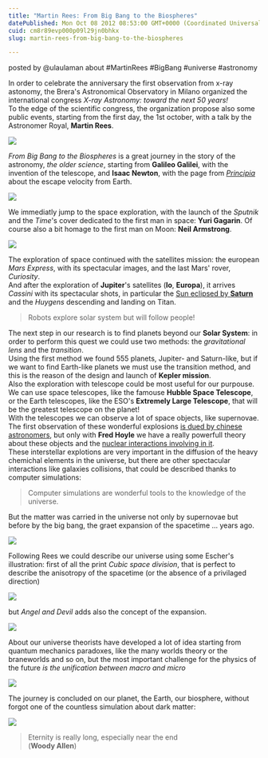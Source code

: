 ```yaml
---
title: "Martin Rees: From Big Bang to the Biospheres"
datePublished: Mon Oct 08 2012 08:53:00 GMT+0000 (Coordinated Universal Time)
cuid: cm8r89evp000p09l29jn0bhkx
slug: martin-rees-from-big-bang-to-the-biospheres

---
```



posted by @ulaulaman about #MartinRees #BigBang #universe #astronomy

In order to celebrate the anniversary the first observation from x-ray astonomy, the Brera's Astronomical Observatory in Milano organized the international congress _X-ray Astronomy: toward the next 50 years!_  
To the edge of the scientific congress, the organization propose also some public events, starting from the first day, the 1st october, with a talk by the Astronomer Royal, **Martin Rees**.

![](https://cdn.hashnode.com/res/hashnode/image/upload/v1743072320030/9c6a7acc-b2a7-45b1-80b1-c5ed3b58b8d8.jpeg)

_From Big Bang to the Biospheres_ is a great journey in the story of the astronomy, _the older science_, starting from **Galileo Galilei**, with the invention of the telescope, and **Isaac Newton**, with the page from [_Principia_](http://en.wikisource.org/wiki/Page:Newton%27s_Principia_(1846).djvu) about the escape velocity from Earth.

[![](https://cdn.hashnode.com/res/hashnode/image/upload/v1743072321400/aca97580-3ff5-401e-bcdd-8c48a88033fa.jpeg)](http://commons.wikimedia.org/wiki/File:Principia1846-513.png)

We immediatly jump to the space exploration, with the launch of the _Sputnik_ and the _Time_'s cover dedicated to the first man in space: **Yuri Gagarin**. Of course also a bit homage to the first man on Moon: **Neil Armstrong**.

![](https://cdn.hashnode.com/res/hashnode/image/upload/v1743072322604/0a969c2c-6ae6-49f1-b207-3e4f6acb2979.jpeg)

The exploration of space continued with the satellites mission: the european _Mars Express_, with its spectacular images, and the last Mars' rover, _Curiosity_.  
And after the exploration of **Jupiter**'s satellites (**Io**, **Europa**), it arrives _Cassini_ with its spectacular shots, in particular the [Sun eclipsed by **Saturn**](http://commons.wikimedia.org/wiki/File:Saturn_eclipse.jpg) and the _Huygens_ descending and landing on Titan.

> Robots explore solar system but will follow people!

The next step in our research is to find planets beyond our **Solar System**: in order to perform this quest we could use two methods: the _gravitational lens_ and the _transition_.  
Using the first method we found 555 planets, Jupiter- and Saturn-like, but if we want to find Earth-like planets we must use the transition method, and this is the reason of the design and launch of **Kepler mission**.  
Also the exploration with telescope could be most useful for our purpouse. We can use space telescopes, like the famouse **Hubble Space Telescope**, or the Earth telescopes, like the ESO's **Extremely Large Telescope**, that will be the greatest telescope on the planet!  
With the telescopes we can observe a lot of space objects, like supernovae. The first observation of these wonderful explosions [is dued by chinese astronomers](http://en.wikipedia.org/wiki/SN_185), but only with **Fred Hoyle** we have a really powerfull theory about these objects and the [nuclear interactions involving in it](http://adsabs.harvard.edu/abs/1960ApJ...132..565H).  
These interstellar explotions are very important in the diffusion of the heavy chemichal elements in the universe, but there are other spectacular interactions like galaxies collisions, that could be described thanks to computer simulations:

> Computer simulations are wonderful tools to the knowledge of the universe.

But the matter was carried in the universe not only by supernovae but before by the big bang, the graet expansion of the spacetime ... years ago.

![](https://cdn.hashnode.com/res/hashnode/image/upload/v1743072324402/765721a1-63ba-4b0f-920f-d4fcc0573579.jpeg)

Following Rees we could describe our universe using some Escher's illustration: first of all the print _Cubic space division_, that is perfect to describe the anisotropy of the spacetime (or the absence of a privilaged direction)

[![](https://cdn.hashnode.com/res/hashnode/image/upload/v1743072325491/990ee84a-0cdb-4163-b295-c560913f62b1.jpeg)](http://www.wikipaintings.org/en/m-c-escher/cubic-space-division)

but _Angel and Devil_ adds also the concept of the expansion.

[![](https://cdn.hashnode.com/res/hashnode/image/upload/v1743072326857/e8d1372a-5812-4262-9869-0026df00077c.jpeg)](http://www.reed.edu/reed_magazine/march2010/features/capturing_infinity/)

About our universe theorists have developed a lot of idea starting from quantum mechanics paradoxes, like the many worlds theory or the braneworlds and so on, but the most important challenge for the physics of the future _is the unification between macro and micro_

![](https://cdn.hashnode.com/res/hashnode/image/upload/v1743072328177/33a32d7b-35e9-4948-ac36-22f490d33af5.jpeg)

The journey is concluded on our planet, the Earth, our biosphere, without forgot one of the countless simulation about dark matter:

![](https://cdn.hashnode.com/res/hashnode/image/upload/v1743072330200/97a9b33d-5f32-48d0-a3d3-a35a120bd09f.jpeg)

> Eternity is really long, especially near the end  
> (**Woody Allen**)